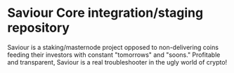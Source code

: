 Saviour Core integration/staging repository
=====================================
Saviour is a staking/masternode project opposed to non-delivering coins feeding their investors with constant "tomorrows" and "soons." Profitable and transparent, Saviour is a real troubleshooter in the ugly world of crypto!

